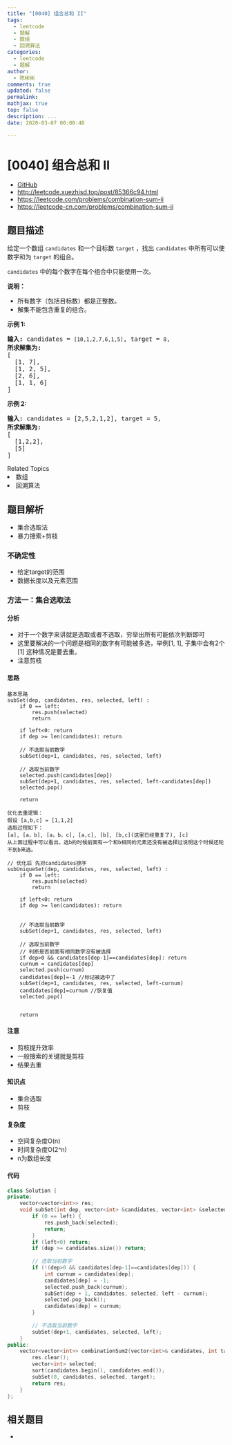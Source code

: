 ```yaml
---
title: "[0040] 组合总和 II"
tags:
  - leetcode
  - 题解
  - 数组
  - 回溯算法
categories:
  - leetcode
  - 题解
author:
  - 陈彬彬
comments: true
updated: false
permalink:
mathjax: true
top: false
description: ...
date: 2020-03-07 00:00:40

---
```


# [0040] 组合总和 II

- [GitHub](https://github.com/algoboy101/LeetCodeCrowdsource/tree/master/_posts/QA/%5B0040%5D%20%E7%BB%84%E5%90%88%E6%80%BB%E5%92%8C%20II.md)
- http://leetcode.xuezhisd.top/post/85366c94.html
- https://leetcode.com/problems/combination-sum-ii
- https://leetcode-cn.com/problems/combination-sum-ii

## 题目描述

<p>给定一个数组&nbsp;<code>candidates</code>&nbsp;和一个目标数&nbsp;<code>target</code>&nbsp;，找出&nbsp;<code>candidates</code>&nbsp;中所有可以使数字和为&nbsp;<code>target</code>&nbsp;的组合。</p>

<p><code>candidates</code>&nbsp;中的每个数字在每个组合中只能使用一次。</p>

<p><strong>说明：</strong></p>

<ul>
	<li>所有数字（包括目标数）都是正整数。</li>
	<li>解集不能包含重复的组合。&nbsp;</li>
</ul>

<p><strong>示例&nbsp;1:</strong></p>

<pre><strong>输入:</strong> candidates =&nbsp;<code>[10,1,2,7,6,1,5]</code>, target =&nbsp;<code>8</code>,
<strong>所求解集为:</strong>
[
  [1, 7],
  [1, 2, 5],
  [2, 6],
  [1, 1, 6]
]
</pre>

<p><strong>示例&nbsp;2:</strong></p>

<pre><strong>输入:</strong> candidates =&nbsp;[2,5,2,1,2], target =&nbsp;5,
<strong>所求解集为:</strong>
[
&nbsp; [1,2,2],
&nbsp; [5]
]</pre>
<div><div>Related Topics</div><div><li>数组</li><li>回溯算法</li></div></div>

## 题目解析

- 集合选取法
- 暴力搜索+剪枝

### 不确定性

- 给定target的范围
- 数据长度以及元素范围

### 方法一：集合选取法

#### 分析

- 对于一个数字来讲就是选取或者不选取，穷举出所有可能依次判断即可
- 这里要解决的一个问题是相同的数字有可能被多选，举例[1, 1], 子集中会有2个[1] 这种情况是要去重。
- 注意剪枝

#### 思路

```
基本思路
subSet(dep, candidates, res, selected, left) :
	if 0 == left: 
		res.push(selected)
		return
	
	if left<0: return
	if dep >= len(candidates): return
	
	// 不选取当前数字
	subSet(dep+1, candidates, res, selected, left)
	
	// 选取当前数字
	selected.push(candidates[dep])
	subSet(dep+1, candidates, res, selected, left-candidates[dep])
	selected.pop()
	
	return
	
优化去重逻辑：
假设 [a,b,c] = [1,1,2]
选取过程如下：
[a], [a，b], [a，b，c], [a,c], [b], [b,c](这里已经重复了), [c]
从上面过程中可以看出，选b的时候前面有一个和b相同的元素还没有被选择过说明这个时候还轮不到b来选。

// 优化后 先对candidates排序
subUniqueSet(dep, candidates, res, selected, left) :
	if 0 == left: 
		res.push(selected)
		return
	
	if left<0: return
	if dep >= len(candidates): return
	
	
	// 不选取当前数字
	subSet(dep+1, candidates, res, selected, left)
	
	// 选取当前数字
	// 判断是否前面有相同数字没有被选择
	if dep>0 && candidates[dep-1]==candidates[dep]: return
	curnum = candidates[dep]
	selected.push(curnum)
	candidates[dep]=-1 //标记被选中了
	subSet(dep+1, candidates, res, selected, left-curnum)
	candidates[dep]=curnum //恢复值
	selected.pop()
	
	
	return

```

#### 注意

- 剪枝提升效率
- 一般搜索的关键就是剪枝
- 结果去重

#### 知识点

- 集合选取
- 剪枝

#### 复杂度

- 空间复杂度O(n)
- 时间复杂度O(2^n)
- n为数组长度

#### 代码

```cpp
class Solution {
private:
    vector<vector<int>> res;
    void subSet(int dep, vector<int> &candidates, vector<int> &selected, int left) {
        if (0 == left) {
            res.push_back(selected);
            return;
        }
        if (left<0) return;
        if (dep >= candidates.size()) return;
        
        // 选取当前数字
        if (!(dep>0 && candidates[dep-1]==candidates[dep])) {
            int curnum = candidates[dep];
            candidates[dep] = -1;
            selected.push_back(curnum);
            subSet(dep + 1, candidates, selected, left - curnum);
            selected.pop_back();
            candidates[dep] = curnum;
        }
        
        // 不选取当前数字
        subSet(dep+1, candidates, selected, left);
    }
public:
    vector<vector<int>> combinationSum2(vector<int>& candidates, int target) {
        res.clear();
        vector<int> selected;
        sort(candidates.begin(), candidates.end());
        subSet(0, candidates, selected, target);
        return res;
    }
};
```

## 相关题目

- 
